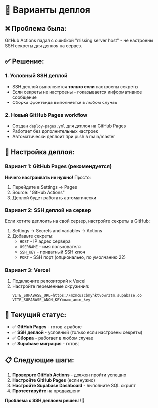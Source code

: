 # 🚀 Варианты деплоя

## ❌ Проблема была:
GitHub Actions падал с ошибкой "missing server host" - не настроены SSH секреты для деплоя на сервер.

## ✅ Решение:

### 1. **Условный SSH деплой**
- SSH деплой выполняется **только если** настроены секреты
- Если секреты не настроены - показывается информативное сообщение
- Сборка фронтенда выполняется в любом случае

### 2. **Новый GitHub Pages workflow**
- Создан `deploy-pages.yml` для деплоя на GitHub Pages
- Работает без дополнительных настроек
- Автоматически деплоит при push в main/master

## 🔧 Настройка деплоя:

### Вариант 1: GitHub Pages (рекомендуется)
**Ничего настраивать не нужно!** Просто:
1. Перейдите в Settings → Pages
2. Source: "GitHub Actions"
3. Деплой будет работать автоматически

### Вариант 2: SSH деплой на сервер
Если хотите деплоить на свой сервер, настройте секреты в GitHub:
1. Settings → Secrets and variables → Actions
2. Добавьте секреты:
   - `HOST` - IP адрес сервера
   - `USERNAME` - имя пользователя
   - `SSH_KEY` - приватный SSH ключ
   - `PORT` - SSH порт (опционально, по умолчанию 22)

### Вариант 3: Vercel
1. Подключите репозиторий к Vercel
2. Настройте переменные окружения:
   ```
   VITE_SUPABASE_URL=https://mzmouzcbmyhktvowrztm.supabase.co
   VITE_SUPABASE_ANON_KEY=ваш_anon_key
   ```

## 🎯 Текущий статус:
- ✅ **GitHub Pages** - готов к работе
- ✅ **SSH деплой** - условный (только если настроены секреты)
- ✅ **Сборка** - работает в любом случае
- ✅ **Supabase миграция** - готова

## 📋 Следующие шаги:
1. **Проверьте GitHub Actions** - должен пройти успешно
2. **Настройте GitHub Pages** (если нужно)
3. **Настройте Supabase Dashboard** - выполните SQL скрипт
4. **Протестируйте** на продакшене

**Проблема с SSH деплоем решена! 🎉**
